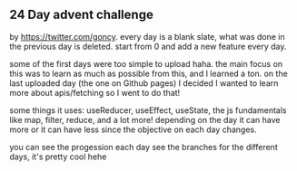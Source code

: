 ## 24 Day advent challenge
by https://twitter.com/goncy. 
every day is a blank slate, what was done in the previous day is deleted. start from 0 and add a new feature every day.

some of the first days were too simple to upload haha. 
the main focus on this was to learn as much as possible from this, and I learned a ton. 
on the last uploaded day (the one on Github pages) I decided I wanted to learn more about apis/fetching so I went to do that!

some things it uses: useReducer, useEffect, useState, the js fundamentals like map, filter, reduce, and a lot more!
depending on the day it can have more or it can have less since the objective on each day changes.

you can see the progession each day see the branches for the different days, it's pretty cool hehe
